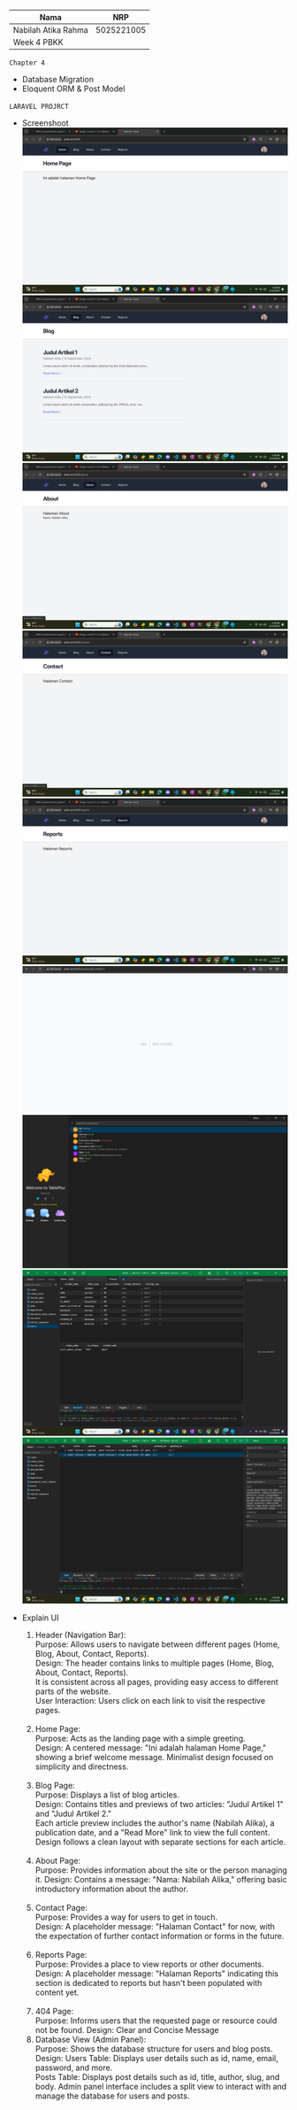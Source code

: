 | Nama | NRP |
| --- |---|
| Nabilah Atika Rahma | 5025221005 |
| Week 4 PBKK |


`Chapter 4`

- Database Migration
- Eloquent ORM & Post Model <br>

`LARAVEL PROJRCT`

- Screenshoot 
    ![Alt text](./image0.png)
    ![Alt text](./image1.png)
    ![Alt text](./image2.png)
    ![Alt text](./image3.png)
    ![Alt text](./image4.png)
    ![Alt text](./image5.png)
    ![Alt text](./image.png)    
    ![Alt text](./image6.png)
    ![Alt text](./image7.png)

- Explain UI
    1. Header (Navigation Bar): <br>
    Purpose: Allows users to navigate between different pages (Home, Blog, About, Contact, Reports). <br>
    Design:    The header contains links to multiple pages (Home, Blog, About, Contact, Reports).<br>
    It is consistent across all pages, providing easy access to different parts of the website.<br>
    User Interaction: Users click on each link to visit the respective pages.<br><br>
    2. Home Page:<br>
    Purpose: Acts as the landing page with a simple greeting.<br>
    Design: A centered message: "Ini adalah halaman Home Page," showing a brief welcome message.
    Minimalist design focused on simplicity and directness.<br><br>
    3. Blog Page:<br>
    Purpose: Displays a list of blog articles.<br>
    Design: Contains titles and previews of two articles: "Judul Artikel 1" and "Judul Artikel 2."<br>
    Each article preview includes the author's name (Nabilah Alika), a publication date, and a "Read More" link to view the full content.<br>
    Design follows a clean layout with separate sections for each article.<br><br>
    4. About Page:<br>
    Purpose: Provides information about the site or the person managing it.
    Design: Contains a message: "Nama: Nabilah Alika," offering basic introductory information about the author.<br><br>
    5. Contact Page:<br>
    Purpose: Provides a way for users to get in touch.<br>
    Design: A placeholder message: "Halaman Contact" for now, with the expectation of further contact information or forms in the future.<br><br>
    6. Reports Page:<br>
    Purpose: Provides a place to view reports or other documents.<br>
    Design: A placeholder message: "Halaman Reports" indicating this section is dedicated to reports but hasn't been populated with content yet.<br><br>
    7. 404 Page: <br>
    Purpose: Informs users that the requested page or resource could not be found.
    Design: Clear and Concise Message
    8. Database View (Admin Panel):<br>
    Purpose: Shows the database structure for users and blog posts.<br>
    Design: Users Table: Displays user details such as id, name, email, password, and more.<br>
    Posts Table: Displays post details such as id, title, author, slug, and body.
    Admin panel interface includes a split view to interact with and manage the database for users and posts.
